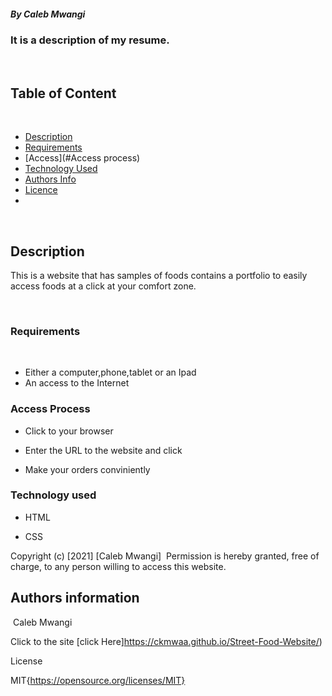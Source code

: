 ##### By Caleb Mwangi 
### It is a description of my resume.
​
## Table of Content
​
+ [Description](#description)
+ [Requirements](#Requirements)
+ [Access](#Access process)
+ [Technology Used](#technology-used)
+ [Authors Info](#author-Info)
+ [Licence](#licence)
+ 
​
## Description
<p>This is  a website that has samples of foods contains a portfolio to easily access foods at a click at your comfort zone.</p>
​
​

### Requirements
​
* Either a computer,phone,tablet or an Ipad
​
* An access to the Internet
​
### Access Process


* Click to your browser

* Enter the URL to the website and click

* Make your orders conviniently


### Technology used

* HTML

* CSS


Copyright (c) [2021] [Caleb Mwangi]
​
Permission is hereby granted, free of charge, to any person willing to access this website.
​

## Authors information
​
Caleb Mwangi

Click to the site
[click Here]https://ckmwaa.github.io/Street-Food-Website/)

License

MIT{https://opensource.org/licenses/MIT}
